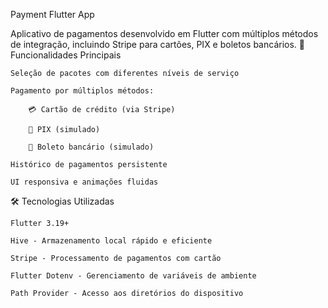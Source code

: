Payment Flutter App

Aplicativo de pagamentos desenvolvido em Flutter com múltiplos métodos de integração, incluindo Stripe para cartões, PIX e boletos bancários.
📱 Funcionalidades Principais

    Seleção de pacotes com diferentes níveis de serviço

    Pagamento por múltiplos métodos:

        💳 Cartão de crédito (via Stripe)

        📱 PIX (simulado)

        🏦 Boleto bancário (simulado)

    Histórico de pagamentos persistente

    UI responsiva e animações fluidas

🛠️ Tecnologias Utilizadas

    Flutter 3.19+

    Hive - Armazenamento local rápido e eficiente

    Stripe - Processamento de pagamentos com cartão

    Flutter Dotenv - Gerenciamento de variáveis de ambiente

    Path Provider - Acesso aos diretórios do dispositivo
